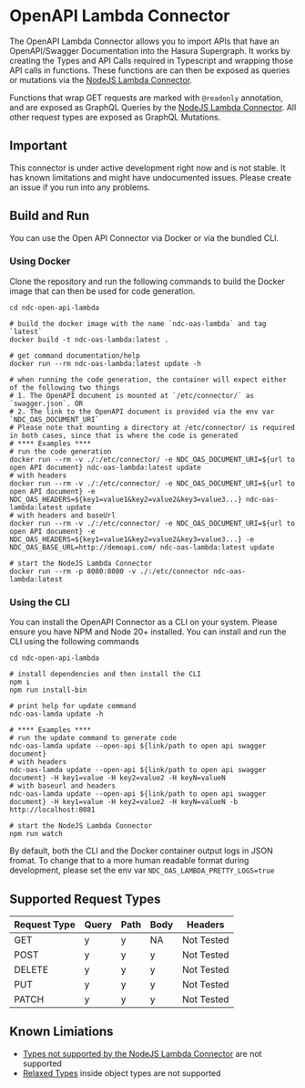 # OpenAPI Lambda Connector
The OpenAPI Lambda Connector allows you to import APIs that have an OpenAPI/Swagger Documentation into the Hasura Supergraph. It works by creating the Types and API Calls required in Typescript and wrapping those API calls in functions. These functions are can then be exposed as queries or mutations via the [NodeJS Lambda Connector](https://github.com/hasura/ndc-nodejs-lambda). 

Functions that wrap GET requests are marked with `@readonly` annotation, and are exposed as GraphQL Queries by the [NodeJS Lambda Connector](https://github.com/hasura/ndc-nodejs-lambda). All other request types are exposed as GraphQL Mutations.

## Important
This connector is under active development right now and is not stable. It has known limitations and might have undocumented issues. Please create an issue if you run into any problems.

## Build and Run
You can use the Open API Connector via Docker or via the bundled CLI.

### Using Docker
Clone the repository and run the following commands to build the Docker image that can then be used for code generation.
```
cd ndc-open-api-lambda

# build the docker image with the name `ndc-oas-lambda` and tag `latest`
docker build -t ndc-oas-lambda:latest .

# get command documentation/help
docker run --rm ndc-oas-lambda:latest update -h

# when running the code generation, the container will expect either of the following two things
# 1. The OpenAPI document is mounted at `/etc/connector/` as `swagger.json`. OR
# 2. The link to the OpenAPI document is provided via the env var `NDC_OAS_DOCUMENT_URI`
# Please note that mounting a directory at /etc/connector/ is required in both cases, since that is where the code is generated
# **** Examples ****
# run the code generation
docker run --rm -v ./:/etc/connector/ -e NDC_OAS_DOCUMENT_URI=${url to open API document} ndc-oas-lambda:latest update
# with headers
docker run --rm -v ./:/etc/connector/ -e NDC_OAS_DOCUMENT_URI=${url to open API document} -e NDC_OAS_HEADERS=${key1=value1&key2=value2&key3=value3...} ndc-oas-lambda:latest update
# with headers and baseUrl
docker run --rm -v ./:/etc/connector/ -e NDC_OAS_DOCUMENT_URI=${url to open API document} -e NDC_OAS_HEADERS=${key1=value1&key2=value2&key3=value3...} -e NDC_OAS_BASE_URL=http://demoapi.com/ ndc-oas-lambda:latest update

# start the NodeJS Lambda Connector
docker run --rm -p 8080:8080 -v ./:/etc/connector ndc-oas-lambda:latest
```

### Using the CLI
You can install the OpenAPI Connector as a CLI on your system. Please ensure you have NPM and Node 20+ installed. You can install and run the CLI using the following commands
```
cd ndc-open-api-lambda

# install dependencies and then install the CLI
npm i
npm run install-bin

# print help for update command
ndc-oas-lamda update -h

# **** Examples ****
# run the update command to generate code
ndc-oas-lamda update --open-api ${link/path to open api swagger document}
# with headers
ndc-oas-lamda update --open-api ${link/path to open api swagger document} -H key1=value -H key2=value2 -H keyN=valueN
# with baseurl and headers
ndc-oas-lamda update --open-api ${link/path to open api swagger document} -H key1=value -H key2=value2 -H keyN=valueN -b http://localhost:8081

# start the NodeJS Lambda Connector
npm run watch
```
By default, both the CLI and the Docker container output logs in JSON fromat. To change that to a more human readable format during development, please set the env var `NDC_OAS_LAMBDA_PRETTY_LOGS=true`

## Supported Request Types
Request Type | Query | Path | Body | Headers
--- | --- | --- | --- | --- 
GET | y | y | NA | Not Tested
POST | y | y | y | Not Tested
DELETE | y | y | y | Not Tested
PUT | y | y | y | Not Tested
PATCH | y | y | y | Not Tested


## Known Limiations
- [Types not supported by the NodeJS Lambda Connector](https://github.com/hasura/ndc-nodejs-lambda?tab=readme-ov-file#unsupported-types) are not supported
- [Relaxed Types](https://github.com/hasura/ndc-nodejs-lambda?tab=readme-ov-file#relaxed-types) inside object types are not supported